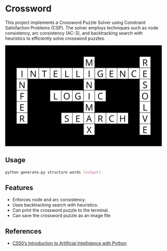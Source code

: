 # Crossword

This project implements a Crossword Puzzle Solver using Constraint Satisfaction Problems (CSP). The solver employs techniques such as node consistency, arc consistency (AC-3), and backtracking search with heuristics to efficiently solve crossword puzzles.

![Crossword](./images/crossword.png)

## Usage
```bash
python generate.py structure words [output]
```

## Features
- Enforces node and arc consistency.
- Uses backtracking search with heuristics.
- Can print the crossword puzzle to the terminal.
- Can save the crossword puzzle as an image file

## References
- [CS50’s Introduction to Artificial Intelligence with Python](https://cs50.harvard.edu/ai/2024/)
